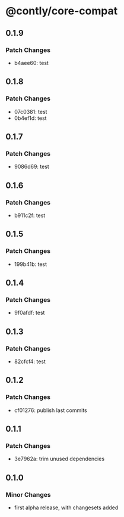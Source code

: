 # @contly/core-compat

## 0.1.9

### Patch Changes

- b4aee60: test

## 0.1.8

### Patch Changes

- 07c0381: test
- 0b4ef1d: test

## 0.1.7

### Patch Changes

- 9086d69: test

## 0.1.6

### Patch Changes

- b911c2f: test

## 0.1.5

### Patch Changes

- 199b41b: test

## 0.1.4

### Patch Changes

- 9f0afdf: test

## 0.1.3

### Patch Changes

- 82cfcf4: test

## 0.1.2

### Patch Changes

- cf01276: publish last commits

## 0.1.1

### Patch Changes

- 3e7962a: trim unused dependencies

## 0.1.0

### Minor Changes

- first alpha release, with changesets added
